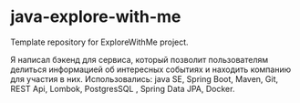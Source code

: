 # java-explore-with-me
Template repository for ExploreWithMe project.

Я написал бэкенд для сервиса, который позволит пользователям делиться информацией об интересных событиях и находить компанию для участия в них.
Использовались: java SE, Spring Boot, Maven, Git, REST Api, Lombok, PostgresSQL , Spring Data JPA, Docker.
